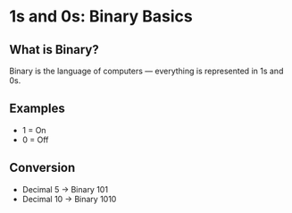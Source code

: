 # 1s and 0s: Binary Basics  

## What is Binary?  
Binary is the language of computers — everything is represented in 1s and 0s.  

## Examples  
- 1 = On  
- 0 = Off  

## Conversion  
- Decimal 5 → Binary 101  
- Decimal 10 → Binary 1010  
